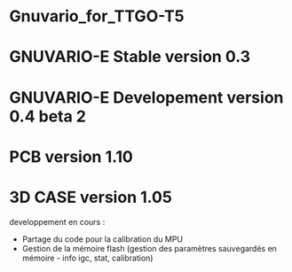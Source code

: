 # Gnuvario_for_TTGO-T5
# GNUVARIO-E     Stable version 0.3
# GNUVARIO-E     Developement version 0.4 beta 2
# PCB            version 1.10
# 3D CASE        version 1.05


developpement en cours :

- Partage du code pour la calibration du MPU
- Gestion de la mémoire flash (gestion des paramètres sauvegardés en mémoire - info igc, stat, calibration)